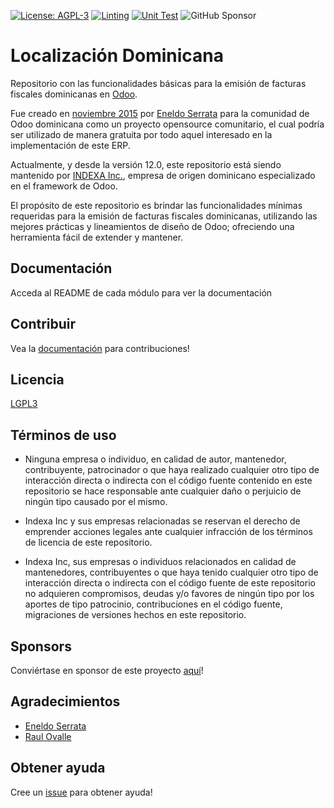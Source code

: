 [![License: AGPL-3](https://img.shields.io/badge/licence-LGPL--3-blue.svg)](https://www.gnu.org/licenses/lgpl-3.0.html)
[![Linting](https://github.com/starlean-git/l10n-dominicana/actions/workflows/linting.yaml/badge.svg?branch=17.0)](https://github.com/starlean-git/l10n-dominicana/actions/workflows/linting.yaml)
[![Unit Test](https://github.com/starlean-git/l10n-dominicana/actions/workflows/tests.yaml/badge.svg)](https://github.com/starlean-git/l10n-dominicana/actions/workflows/tests.yaml)
![GitHub Sponsor](https://img.shields.io/github/sponsors/indexa-git?label=Sponsor&logo=GitHub)

# Localización Dominicana

Repositorio con las funcionalidades básicas para la emisión de facturas fiscales dominicanas en [Odoo](https://github.com/odoo/odoo).

Fue creado en [noviembre 2015](https://github.com/indexa-git/l10n-dominicana/commit/39a490e673664d4cbee22ce109453616de4d0a4a) por [Eneldo Serrata](https://github.com/eneldoserrata) para la comunidad de Odoo dominicana como un proyecto opensource comunitario, el cual podría ser utilizado de manera gratuita por todo aquel interesado en la implementación de este ERP.

Actualmente, y desde la versión 12.0, este repositorio está siendo mantenido por [INDEXA Inc.](https://github.com/indexa-git), empresa de origen dominicano especializado en el framework de Odoo.

El propósito de este repositorio es brindar las funcionalidades mínimas requeridas para la emisión de facturas fiscales dominicanas, utilizando las mejores prácticas y lineamientos de diseño de Odoo; ofreciendo una herramienta fácil de extender y mantener.

## Documentación

Acceda al README de cada módulo para ver la documentación


## Contribuir

Vea la [documentación](https://github.com/indexa-git/l10n-dominicana/wiki/Contributing) para contribuciones!

## Licencia

[LGPL3](https://github.com/indexa-git/l10n-dominicana/blob/15.0/LICENSE)


## Términos de uso

- Ninguna empresa o individuo, en calidad de autor, mantenedor, contribuyente, patrocinador o que haya realizado cualquier otro tipo de interacción directa o indirecta con el código fuente contenido en este repositorio se hace responsable ante cualquier daño o perjuicio de ningún tipo causado por el mismo.

- Indexa Inc y sus empresas relacionadas se reservan el derecho de emprender acciones legales ante cualquier infracción de los términos de licencia de este repositorio.

- Indexa Inc, sus empresas o individuos relacionados en calidad de mantenedores, contribuyentes o que haya tenido cualquier otro tipo de interacción directa o indirecta con el código fuente de este repositorio no adquieren compromisos, deudas y/o favores de ningún tipo por los aportes de tipo patrocinio, contribuciones en el código fuente, migraciones de versiones hechos en este repositorio.

## Sponsors

Conviértase en sponsor de este proyecto [aquí](https://github.com/sponsors/indexa-git)!

## Agradecimientos

- [Eneldo Serrata](https://github.com/eneldoserrata)
- [Raul Ovalle](https://github.com/raulovallet)


## Obtener ayuda

Cree un [issue](https://github.com/indexa-git/l10n-dominicana/issues/new/choose) para obtener ayuda!
